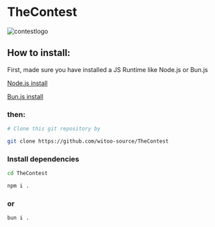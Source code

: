# TheContest

![contestlogo](https://github.com/user-attachments/assets/ed6f09fc-95c9-42b2-8e95-991ecda0db8f)


## How to install:

First, made sure you have installed a JS Runtime like Node.js or Bun.js 

[Node.js install](https://nodejs.org/en "Node.js Official Website")

[Bun.js install](https://bun.sh)

### then:

```bash
# Clone this git repository by

git clone https://github.com/witoo-source/TheContest
```
### Install dependencies

```bash
cd TheContest
```
```bash
npm i .
```

### or

```bash
bun i .
```
